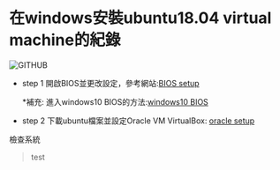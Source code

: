 # 在windows安裝ubuntu18.04 virtual machine的紀錄


![GITHUB](https://miro.medium.com/max/489/1*22qh56wZ1yspqwXnvyX9hw.png)

* step 1
開啟BIOS並更改設定，參考網站:[BIOS setup](https://ofeyhong.pixnet.net/blog/post/221133558?fbclid=IwAR3A3LPNUQUNpJgjSHXeZWc2M3VTPTseLx-5bmvNSjVHwBy9LKo9wePmZvY)

  *補充: 進入windows10 BIOS的方法:[windows10 BIOS](https://www.asus.com/tw/support/FAQ/1013015/)

* step 2
下載ubuntu檔案並設定Oracle VM VirtualBox: [oracle setup](https://steemit.com/vm/@oneleo/oracle-vm-virtualbox-ubuntu-18-04-desktop)

檢查系統
>test
